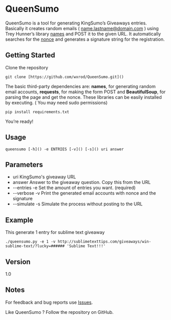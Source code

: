 # QueenSumo
QueenSumo is a tool for generating KingSumo’s Giveaways entries.
Basically it creates random emails ( name.lastname@domain.com ) using Trey Hunner’s library [names](https://github.com/treyhunner/names) and POST it to the given URL.
It automatically searches for the [nonce](https://codex.wordpress.org/WordPress_Nonces) and generates a signature string for the registration.

## Getting Started
Clone the repository

```
git clone [https://github.com/wxrod/QueenSumo.git]()
```

The basic third-party dependencies are: __names__, for generating random email accounts, __requests__, for making the form POST and __BeautifulSoup__, for parsing the page and get the nonce. These libraries can be easily installed by executing. ( You may need sudo permissions)

```
pip install requirements.txt
```

You’re ready!

## Usage

```
queensumo [-h]() -e ENTRIES [-v]() [-s]() uri answer
```

## Parameters
* uri KingSumo's giveaway URL
* answer Answer to the giveaway question. Copy this from the URL
* --entries -e Set the amount of entries you want. (required)
* --verbose -v Print the generated email accounts with nonce and the signature
* --simulate -s Simulate the process without posting to the URL

## Example

This generate 1 entry for sublime text giveaway

```
./queensumo.py -e 1 -v http://sublimetexttips.com/giveaways/win-sublime-text/?lucky=###### 'Sublime Text!!!'
```

## Version
1.0

## Notes
For feedback and bug reports use [Issues](https://github.com/wxrod/QueenSumo/issues).

Like QueenSumo ? Follow the repository on GitHub.

